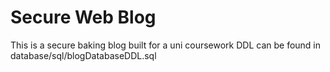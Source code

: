 # Secure Web Blog
This is a secure baking blog built for a uni coursework
DDL can be found in database/sql/blogDatabaseDDL.sql
